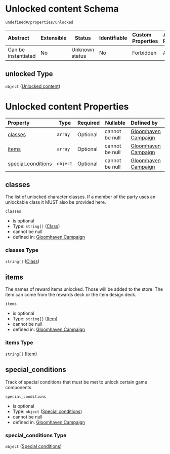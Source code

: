 # Unlocked content Schema

```txt
undefined#/properties/unlocked
```




| Abstract            | Extensible | Status         | Identifiable | Custom Properties | Additional Properties | Access Restrictions | Defined In                                                                       |
| :------------------ | ---------- | -------------- | ------------ | :---------------- | --------------------- | ------------------- | -------------------------------------------------------------------------------- |
| Can be instantiated | No         | Unknown status | No           | Forbidden         | Allowed               | none                | [gloomhaven.schema.json\*](../out/gloomhaven.schema.json "open original schema") |

## unlocked Type

`object` ([Unlocked content](gloomhaven-properties-unlocked-content.md))

# Unlocked content Properties

| Property                                  | Type     | Required | Nullable       | Defined by                                                                                                                                                    |
| :---------------------------------------- | -------- | -------- | -------------- | :------------------------------------------------------------------------------------------------------------------------------------------------------------ |
| [classes](#classes)                       | `array`  | Optional | cannot be null | [Gloomhaven Campaign](gloomhaven-properties-unlocked-content-properties-character-classes.md "undefined#/properties/unlocked/properties/classes")             |
| [items](#items)                           | `array`  | Optional | cannot be null | [Gloomhaven Campaign](gloomhaven-properties-unlocked-content-properties-reward-items.md "undefined#/properties/unlocked/properties/items")                    |
| [special_conditions](#special_conditions) | `object` | Optional | cannot be null | [Gloomhaven Campaign](gloomhaven-properties-unlocked-content-properties-special-conditions.md "undefined#/properties/unlocked/properties/special_conditions") |

## classes

The list of unlocked character classes. If a member of the party uses an unlockable class it MUST also be provided here.


`classes`

-   is optional
-   Type: `string[]` ([Class](gloomhaven-properties-unlocked-content-properties-character-classes-class.md))
-   cannot be null
-   defined in: [Gloomhaven Campaign](gloomhaven-properties-unlocked-content-properties-character-classes.md "undefined#/properties/unlocked/properties/classes")

### classes Type

`string[]` ([Class](gloomhaven-properties-unlocked-content-properties-character-classes-class.md))

## items

The names of reward items unlocked. Those will be added to the store. The item can come from the rewards deck or the item design deck.


`items`

-   is optional
-   Type: `string[]` ([Item](gloomhaven-properties-unlocked-content-properties-reward-items-item.md))
-   cannot be null
-   defined in: [Gloomhaven Campaign](gloomhaven-properties-unlocked-content-properties-reward-items.md "undefined#/properties/unlocked/properties/items")

### items Type

`string[]` ([Item](gloomhaven-properties-unlocked-content-properties-reward-items-item.md))

## special_conditions

Track of special conditions that must be met to unlock certain game components


`special_conditions`

-   is optional
-   Type: `object` ([Special conditions](gloomhaven-properties-unlocked-content-properties-special-conditions.md))
-   cannot be null
-   defined in: [Gloomhaven Campaign](gloomhaven-properties-unlocked-content-properties-special-conditions.md "undefined#/properties/unlocked/properties/special_conditions")

### special_conditions Type

`object` ([Special conditions](gloomhaven-properties-unlocked-content-properties-special-conditions.md))
